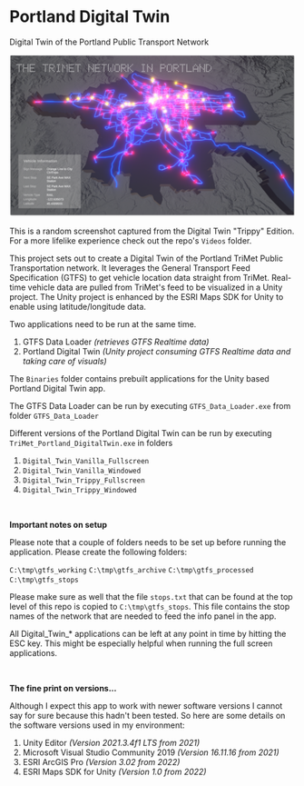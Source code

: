 # Portland Digital Twin
 Digital Twin of the Portland Public Transport Network
 
![Portland Digital Twin](/Screenshots/Portland_Digital_Twin.png)

This is a random screenshot captured from the Digital Twin "Trippy" Edition. For a more lifelike experience check out the repo's `Videos` folder.

This project sets out to create a Digital Twin of the Portland TriMet Public Transportation network. It leverages the General Transport Feed Specification (GTFS) to get vehicle location data straight from TriMet. Real-time vehicle data are pulled from TriMet's feed to be visualized in a Unity project. The Unity project is enhanced by the ESRI Maps SDK for Unity to enable using latitude/longitude data.

Two applications need to be run at the same time.

1. GTFS Data Loader _(retrieves GTFS Realtime data)_
2. Portland Digital Twin _(Unity project consuming GTFS Realtime data and taking care of visuals)_

The `Binaries` folder contains prebuilt applications for the Unity based Portland Digital Twin app.

The GTFS Data Loader can be run by executing `GTFS_Data_Loader.exe` from folder `GTFS_Data_Loader`

Different versions of the Portland Digital Twin can be run by executing `TriMet_Portland_DigitalTwin.exe` in folders 

1. `Digital_Twin_Vanilla_Fullscreen`
2. `Digital_Twin_Vanilla_Windowed`
3. `Digital_Twin_Trippy_Fullscreen`
4. `Digital_Twin_Trippy_Windowed`

 <br />
 
__Important notes on setup__

Please note that a couple of folders needs to be set up before running the application. Please create the following folders:

`C:\tmp\gtfs_working`
`C:\tmp\gtfs_archive`
`C:\tmp\gtfs_processed`
`C:\tmp\gtfs_stops`

Please make sure as well that the file `stops.txt` that can be found at the top level of this repo is copied to `C:\tmp\gtfs_stops`. This file contains the stop names of the network that are needed to feed the info panel in the app.

All Digital_Twin_* applications can be left at any point in time by hitting the ESC key. This might be especially helpful when running the full screen applications. 

<br />
 
__The fine print on versions...__

Although I expect this app to work with newer software versions I cannot say for sure because this hadn't been tested. So here are some details on the software versions used in my environment:

1. Unity Editor _(Version 2021.3.4f1 LTS from 2021)_
2. Microsoft Visual Studio Community 2019 _(Version 16.11.16 from 2021)_
3. ESRI ArcGIS Pro _(Version 3.02 from 2022)_
4. ESRI Maps SDK for Unity _(Version 1.0 from 2022)_

